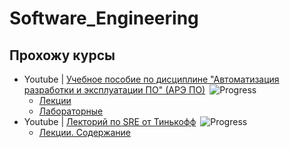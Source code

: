 # Software_Engineering

## Прохожу курсы

- Youtube | [Учебное пособие по дисциплине "Автоматизация разработки и эксплуатации ПО" (АРЭ ПО)](https://youtube.com/playlist?list=PLLELLTvDgUQ-iwnE9coLhb-ynyZUGzW6q)&ensp;![Progress](https://progress-bar.dev/14)
  - [Лекции](IU-5/Lections/README_IU-5.md)
  - [Лабораторные](/IU-5/Labs/readme.labs.md)
- Youtube | [Лекторий по SRE от Тинькофф](https://www.youtube.com/playlist?list=PLjCCarnDJNstX36A6Cw_YD28thNFev1op)&ensp;![Progress](https://progress-bar.dev/35)
  - [Лекции. Содержание](Tinkoff_Lections/README_Tinkoff.md)
